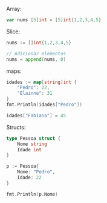 
Array:
```go
var nums [5]int = [5]int{1,2,3,4,5}
```

Slice:
```go
nums := []int{1,2,3,4,5}

// Adicionar elementos
nums = append(nums, 0)
```

maps:
```go
idades := map[string]int {
	"Pedro": 22,
	"Elainne": 31
}
fmt.Println(idades["Pedro"])

idades["Fabiana"] = 45
```

Structs:
```go
type Pessoa struct {
	Nome string
	Idade int
}

p := Pessoa{
	Nome: "Pedro",
	Idade: 22
}

fmt.Println(p.Nome)
```
